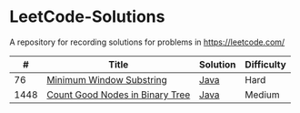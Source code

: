 # LeetCode-Solutions
A repository for recording solutions for problems in https://leetcode.com/




| # | Title | Solution | Difficulty |
|---| ----- | -------- | ---------- |
|76|[Minimum Window Substring](https://leetcode.com/problems/minimum-window-substring/) | [Java](./MinimumWindowSubstring.java)|Hard|
|1448|[Count Good Nodes in Binary Tree](https://leetcode.com/problems/count-good-nodes-in-binary-tree) | [Java](./CountGoodNodesInBinaryTree.java)|Medium|

